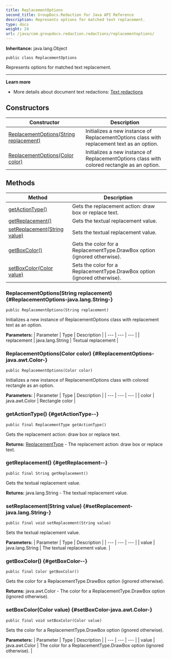 ```yaml
---
title: ReplacementOptions
second_title: GroupDocs.Redaction for Java API Reference
description: Represents options for matched text replacement.
type: docs
weight: 24
url: /java/com.groupdocs.redaction.redactions/replacementoptions/
---
```

**Inheritance:**
java.lang.Object
```
public class ReplacementOptions
```

Represents options for matched text replacement.

--------------------

**Learn more**

 *  More details about document text redactions: [Text redactions][]


[Text redactions]: https://docs.groupdocs.com/redaction/java/text-redactions/
## Constructors

| Constructor | Description |
| --- | --- |
| [ReplacementOptions(String replacement)](#ReplacementOptions-java.lang.String-) | Initializes a new instance of ReplacementOptions class with replacement text as an option. |
| [ReplacementOptions(Color color)](#ReplacementOptions-java.awt.Color-) | Initializes a new instance of ReplacementOptions class with colored rectangle as an option. |
## Methods

| Method | Description |
| --- | --- |
| [getActionType()](#getActionType--) | Gets the replacement action: draw box or replace text. |
| [getReplacement()](#getReplacement--) | Gets the textual replacement value. |
| [setReplacement(String value)](#setReplacement-java.lang.String-) | Sets the textual replacement value. |
| [getBoxColor()](#getBoxColor--) | Gets the color for a  ReplacementType.DrawBox  option (ignored otherwise). |
| [setBoxColor(Color value)](#setBoxColor-java.awt.Color-) | Sets the color for a  ReplacementType.DrawBox  option (ignored otherwise). |
### ReplacementOptions(String replacement) {#ReplacementOptions-java.lang.String-}
```
public ReplacementOptions(String replacement)
```


Initializes a new instance of ReplacementOptions class with replacement text as an option.

**Parameters:**
| Parameter | Type | Description |
| --- | --- | --- |
| replacement | java.lang.String | Textual replacement |

### ReplacementOptions(Color color) {#ReplacementOptions-java.awt.Color-}
```
public ReplacementOptions(Color color)
```


Initializes a new instance of ReplacementOptions class with colored rectangle as an option.

**Parameters:**
| Parameter | Type | Description |
| --- | --- | --- |
| color | java.awt.Color | Rectangle color |

### getActionType() {#getActionType--}
```
public final ReplacementType getActionType()
```


Gets the replacement action: draw box or replace text.

**Returns:**
[ReplacementType](../../com.groupdocs.redaction.redactions/replacementtype) - The replacement action: draw box or replace text.
### getReplacement() {#getReplacement--}
```
public final String getReplacement()
```


Gets the textual replacement value.

**Returns:**
java.lang.String - The textual replacement value.
### setReplacement(String value) {#setReplacement-java.lang.String-}
```
public final void setReplacement(String value)
```


Sets the textual replacement value.

**Parameters:**
| Parameter | Type | Description |
| --- | --- | --- |
| value | java.lang.String | The textual replacement value. |

### getBoxColor() {#getBoxColor--}
```
public final Color getBoxColor()
```


Gets the color for a  ReplacementType.DrawBox  option (ignored otherwise).

**Returns:**
java.awt.Color - The color for a  ReplacementType.DrawBox  option (ignored otherwise).
### setBoxColor(Color value) {#setBoxColor-java.awt.Color-}
```
public final void setBoxColor(Color value)
```


Sets the color for a  ReplacementType.DrawBox  option (ignored otherwise).

**Parameters:**
| Parameter | Type | Description |
| --- | --- | --- |
| value | java.awt.Color | The color for a  ReplacementType.DrawBox  option (ignored otherwise). |

